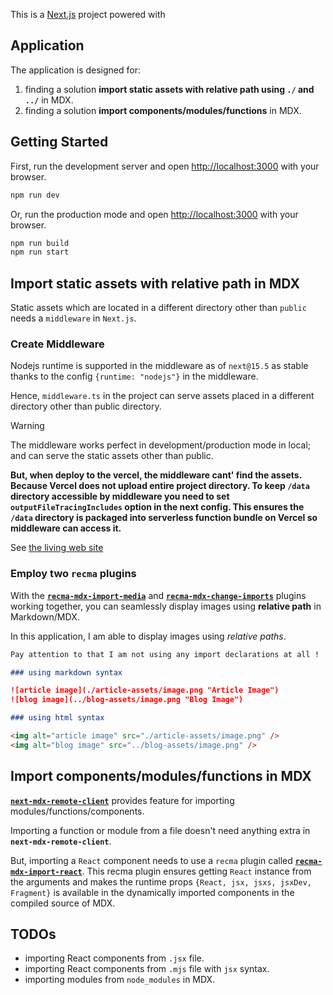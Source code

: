 This is a [Next.js](https://nextjs.org) project powered with

## Application

The application is designed for:

1. finding a solution **import static assets with relative path using `./` and `../`** in MDX.
2. finding a solution **import components/modules/functions** in MDX.

## Getting Started

First, run the development server and open [http://localhost:3000](http://localhost:3000) with your browser.

```bash
npm run dev
```

Or, run the production mode and open [http://localhost:3000](http://localhost:3000) with your browser.

```bash
npm run build
npm run start
```

## Import static assets with relative path in MDX

Static assets which are located in a different directory other than `public` needs a `middleware` in `Next.js`.

### Create Middleware

Nodejs runtime is supported in the middleware as of `next@15.5` as stable thanks to the config `{runtime: "nodejs"}` in the middleware.

Hence, `middleware.ts` in the project can serve assets placed in a different directory other than public directory.

> [!WARNING]
> The middleware works perfect in development/production mode in local; and can serve the static assets other than public.
>
> **But, when deploy to the vercel, the middleware cant' find the assets. Because Vercel does not upload entire project directory. To keep **`/data`** directory accessible by middleware you need to set `outputFileTracingIncludes` option in the next config. This ensures the **`/data`** directory is packaged into serverless function bundle on Vercel so middleware can access it.**

See [the living web site](https://next15-import-in-mdx.vercel.app/)

### Employ two `recma` plugins

With the **[`recma-mdx-import-media`](https://github.com/ipikuka/recma-mdx-import-media)** and **[`recma-mdx-change-imports`](https://github.com/ipikuka/recma-mdx-change-imports)** plugins working together, you can seamlessly display images using **relative path** in Markdown/MDX.

In this application, I am able to display images using _relative paths_.

```markdown
Pay attention to that I am not using any import declarations at all !

### using markdown syntax

![article image](./article-assets/image.png "Article Image")
![blog image](../blog-assets/image.png "Blog Image")

### using html syntax

<img alt="article image" src="./article-assets/image.png" />
<img alt="blog image" src="../blog-assets/image.png" />
```

## Import components/modules/functions in MDX

**[`next-mdx-remote-client`](https://github.com/ipikuka/next-mdx-remote-client)** provides feature for importing modules/functions/components.

Importing a function or module from a file doesn't need anything extra in **`next-mdx-remote-client`**.

But, importing a `React` component needs to use a `recma` plugin called **[`recma-mdx-import-react`](https://github.com/ipikuka/recma-mdx-import-react)**. This recma plugin ensures getting `React` instance from the arguments and makes the runtime props `{React, jsx, jsxs, jsxDev, Fragment}` is available in the dynamically imported components in the compiled source of MDX.

## TODOs

- importing React components from `.jsx` file.
- importing React components from `.mjs` file with `jsx` syntax.
- importing modules from `node_modules` in MDX.
